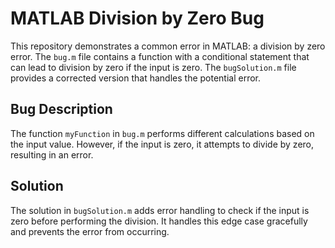 # MATLAB Division by Zero Bug
This repository demonstrates a common error in MATLAB: a division by zero error.  The `bug.m` file contains a function with a conditional statement that can lead to division by zero if the input is zero. The `bugSolution.m` file provides a corrected version that handles the potential error.

## Bug Description
The function `myFunction` in `bug.m` performs different calculations based on the input value. However, if the input is zero, it attempts to divide by zero, resulting in an error. 

## Solution
The solution in `bugSolution.m` adds error handling to check if the input is zero before performing the division.  It handles this edge case gracefully and prevents the error from occurring.
